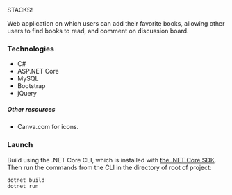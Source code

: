 STACKS!

Web application on which users can add their favorite books, allowing other users to find books to read, and comment on discussion board.

### Technologies 

- C#
- ASP&#46;NET Core
- MySQL
- Bootstrap
- jQuery

##### Other resources

- Canva.com for icons.

### Launch

Build using the .NET Core CLI, which is installed with [the .NET Core SDK](https://www.microsoft.com/net/download). Then run the commands from the CLI in the directory of root of project:

```console
dotnet build
dotnet run
```
